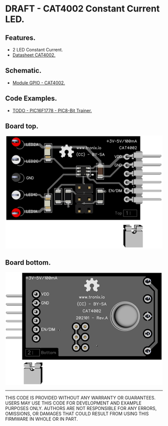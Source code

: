 # DRAFT - CAT4002 Constant Current LED.

## Features.

- 2 LED Constant Current.
- [Datasheet CAT4002.](https://www.onsemi.com/pub/Collateral/CAT4002A-D.PDF)

## Schematic.

- [Module GPIO - CAT4002.](./cat4002.pdf)

## Code Examples.

- [TODO - PIC16F1778 - PIC8-Bit Trainer.](./cat4002.md)

## Board top.

![CAT4002 Top](./pics/cat4002-top.png)

## Board bottom.

![CAT4002 Bottom](./pics/cat4002-bottom.png)

---
THIS CODE IS PROVIDED WITHOUT ANY WARRANTY OR GUARANTEES.
USERS MAY USE THIS CODE FOR DEVELOPMENT AND EXAMPLE PURPOSES ONLY.
AUTHORS ARE NOT RESPONSIBLE FOR ANY ERRORS, OMISSIONS, OR DAMAGES THAT COULD
RESULT FROM USING THIS FIRMWARE IN WHOLE OR IN PART.